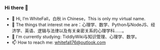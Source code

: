 ### Hi there 👋
<!---
Zacharia2/Zacharia2 is a ✨ special ✨ repository because its `README.md` (this file) appears on your GitHub profile.
You can click the Preview link to take a look at your changes.
--->

- 👋 Hi, I’m WhiteFall，白秋 in Chinese，This is only my virtual name.
- 👀 The things that interest me are：心理学、数学、Python与NodeJS、经济学、英语、逻辑与法律以及有关亲密关系的心理学科……。
- 🌱 I'm currently studying: TiddlyWiki与知识管理、心理学、数学。
- 📫 How to reach me: whitefall76@outlook.com
